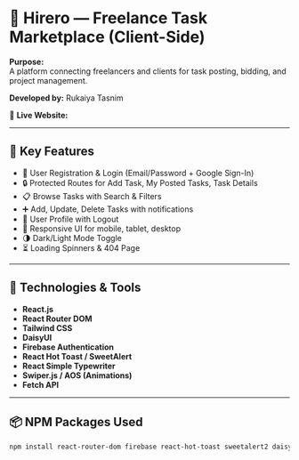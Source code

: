 <!-- @format -->

# 🚀 Hirero — Freelance Task Marketplace (Client-Side)

**Purpose:**  
A platform connecting freelancers and clients for task posting, bidding, and project management.

**Developed by:** Rukaiya Tasnim

🔗 **Live Website:**  
[]()

---

## 🚀 Key Features

- 🔐 User Registration & Login (Email/Password + Google Sign-In)
- 🔒 Protected Routes for Add Task, My Posted Tasks, Task Details
- 📋 Browse Tasks with Search & Filters
- ➕ Add, Update, Delete Tasks with notifications
- 👤 User Profile with Logout
- 🌈 Responsive UI for mobile, tablet, desktop
- 🌗 Dark/Light Mode Toggle
- ⏳ Loading Spinners & 404 Page

---

## 🧰 Technologies & Tools

- **React.js**
- **React Router DOM**
- **Tailwind CSS**
- **DaisyUI**
- **Firebase Authentication**
- **React Hot Toast / SweetAlert**
- **React Simple Typewriter**
- **Swiper.js / AOS (Animations)**
- **Fetch API**

---

## 📦 NPM Packages Used

```bash
npm install react-router-dom firebase react-hot-toast sweetalert2 daisyui react-simple-typewriter swiper
```
